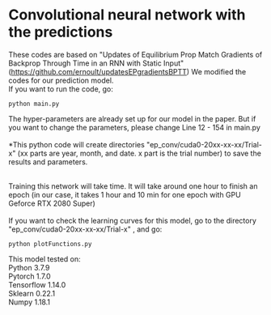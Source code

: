 # Convolutional neural network with the predictions

These codes are based on "Updates of Equilibrium Prop Match Gradients of Backprop Through Time in an RNN with Static Input" (https://github.com/ernoult/updatesEPgradientsBPTT)
We modified the codes for our prediction model.<br/>
If you want to run the code, go:
```
python main.py 
```
The hyper-parameters are already set up for our model in the paper. But if you want to change the parameters, please change Line 12 - 154 in main.py <br/> <br/>
*This python code will create directories "ep_conv/cuda0-20xx-xx-xx/Trial-x" (xx parts are year, month, and date. x part is the trial number) to save the results and parameters.<br/> <br/>

Training this network will take time. It will take around one hour to finish an epoch (in our case, it takes 1 hour and 10 min for one epoch with GPU Geforce RTX 2080 Super)<br/><br/>
If you want to check the learning curves for this model, go to the directory "ep_conv/cuda0-20xx-xx-xx/Trial-x" , and go:

```
python plotFunctions.py
```

This model tested on: <br/>
Python 3.7.9 <br/>
Pytorch 1.7.0 <br/>
Tensorflow 1.14.0 <br/>
Sklearn 0.22.1 <br/>
Numpy 1.18.1 <br/>
